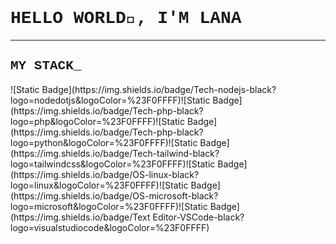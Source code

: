 ### <h1 style="font-family:Courier;">HELLO WORLD👋, I'M LANA</h1>
---
<h2 style="font-family:Courier;">MY STACK_</h2>
![Static Badge](https://img.shields.io/badge/Tech-nodejs-black?logo=nodedotjs&logoColor=%23F0FFFF)![Static Badge](https://img.shields.io/badge/Tech-php-black?logo=php&logoColor=%23F0FFFF)![Static Badge](https://img.shields.io/badge/Tech-php-black?logo=python&logoColor=%23F0FFFF)![Static Badge](https://img.shields.io/badge/Tech-tailwind-black?logo=tailwindcss&logoColor=%23F0FFFF)![Static Badge](https://img.shields.io/badge/OS-linux-black?logo=linux&logoColor=%23F0FFFF)![Static Badge](https://img.shields.io/badge/OS-microsoft-black?logo=microsoft&logoColor=%23F0FFFF)![Static Badge](https://img.shields.io/badge/Text Editor-VSCode-black?logo=visualstudiocode&logoColor=%23F0FFFF)

